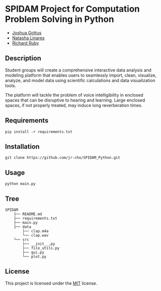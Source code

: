 # SPIDAM Project for Computation Problem Solving in Python

- [Joshua Gottus](https://www.github.com/jr-cho/)
- [Natasha Linares](https://www.github.com/NatashaL2191)
- [Richard Ruby](https://github.com/rboy2005)


## Description
Student groups will create a comprehensive interactive data analysis and modeling platform that enables users to seamlessly import, clean, visualize, analyze, and model data using scientific calculations and data visualization tools.

The platform will tackle the problem of voice intelligibility in enclosed spaces that can be disruptive to hearing and learning. Large enclosed spaces, if not properly treated, may induce long reverberation times.

## Requirements
```
pip install -r requirements.txt
```

## Installation
```
git clone https://github.com/jr-cho/SPIDAM_Python.git
```

## Usage
```
python main.py
```


## Tree
```
SPIDAM
    ├── README.md
    ├── requirements.txt
    ├── main.py
    ├── data
        ├── clap.m4a
        └── clap.wav
    └── src
        ├── __init__.py
        ├── file_utils.py
        ├── gui.py
        └── plot.py
```
## License
This project is licensed under the [MIT](https://choosealicense.com/licenses/mit/) license.


